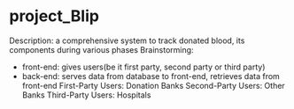 # project_Blip
Description: a comprehensive system to track donated blood, its components during various phases
Brainstorming:
 - front-end: gives users(be it first party, second party or third party)
 - back-end: serves data from database to front-end, retrieves data from front-end
First-Party Users: Donation Banks
Second-Party Users: Other Banks
Third-Party Users: Hospitals
